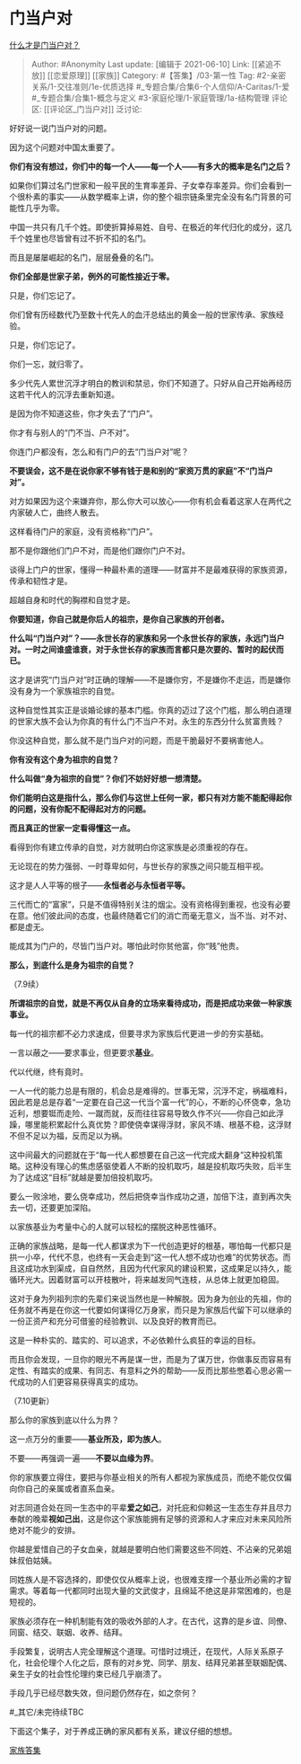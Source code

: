 # 门当户对
[什么才是门当户对？](https://www.zhihu.com/question/320314301/answer/687854449)

> Author: #Anonymity
> Last update: [编辑于 2021-06-10]
> Link: [[紧追不放]] [[恋爱原理]] [[家族]]
> Category: #【答集】/03-第一性
> Tag: #2-亲密关系/1-交往准则/1e-优质选择 #_专题合集/合集6-个人信仰/A-Caritas/1-爱 #_专题合集/合集1-概念与定义 #3-家庭伦理/1-家庭管理/1a-结构管理 
> 评论区: [[评论区_门当户对]]
> 泛讨论:

好好说一说门当户对的问题。

因为这个问题对中国太重要了。

**你们有没有想过，你们中的每一个人——每一个人——有多大的概率是名门之后？**

如果你们算过名门世家和一般平民的生育率差异、子女幸存率差异。你们会看到一个很朴素的事实——从数学概率上讲，你的整个祖宗链条里完全没有名门背景的可能性几乎为零。

中国一共只有几千个姓。即使折算掉易姓、自号、在极近的年代归化的成分，这几千个姓里也尽皆曾有过不折不扣的名门。

而且是屡屡崛起的名门，层层叠叠的名门。

**你们全部是世家子弟，例外的可能性接近于零。**

只是，你们忘记了。

你们曾有历经数代乃至数十代先人的血汗总结出的黄金一般的世家传承、家族经验。

只是，你们忘记了。

你们一忘，就归零了。

多少代先人累世沉浮才明白的教训和禁忌，你们不知道了。只好从自己开始再经历这若干代人的沉浮去重新知道。

是因为你不知道这些，你才失去了“门户”。

你才有与别人的“门不当、户不对”。

你连门户都没有，怎么和有门户的去“门当户对”呢？

**不要误会，这不是在说你家不够有钱于是和别的“家资万贯的家庭”不“门当户对”。**

对方如果因为这个来嫌弃你，那么你大可以放心——你有机会看着这家人在两代之内家破人亡，曲终人散去。

这样看待门户的家庭，没有资格称“门户”。

那不是你跟他们门户不对，而是他们跟你门户不对。

谈得上门户的世家，懂得一种最朴素的道理——财富并不是最难获得的家族资源，传承和韧性才是。

超越自身和时代的胸襟和自觉才是。

**你要知道，你自己就是你后人的祖宗，是你自己家族的开创者。**

**什么叫“门当户对”？——永世长存的家族和另一个永世长存的家族，永远门当户对。一时之间谁盛谁衰，对于永世长存的家族而言都只是次要的、暂时的起伏而已。**

这才是讲究“门当户对”时正确的理解——不是嫌你穷，不是嫌你不走运，而是嫌你没有身为一个家族祖宗的自觉。

这种自觉性其实正是谈婚论嫁的基本门槛。你真的迈过了这个门槛，那么明白道理的世家大族不会认为你真的有什么门不当户不对。永生的东西分什么贫富贵贱？

你没这种自觉，那么就不是门当户对的问题，而是干脆最好不要祸害他人。

**你有没有这个身为祖宗的自觉？**

**什么叫做“身为祖宗的自觉”？你们不妨好好想一想清楚。**

**你们能明白这是指什么，那么你们与这世上任何一家，都只有对方能不能配得起你的问题，没有你配不配得起对方的问题。**

**而且真正的世家一定看得懂这一点。**

看得到你有建立传承的自觉，对方就明白你这家族是必须重视的存在。

无论现在的势力强弱、一时尊卑如何，与世长存的家族之间只能互相平视。

这才是人人平等的根子——**永恒者必与永恒者平等。**

三代而亡的“富家”，只是不值得特别关注的烟尘。没有资格得到重视，也没有必要在意。他们彼此间的态度，也最终随着它们的消亡而毫无意义，当不当、对不对、都是虚无。

能成其为门户的，尽皆门当户对。哪怕此时你贫他富，你“贱”他贵。

**那么，到底什么是身为祖宗的自觉？**

（7.9续）

**所谓祖宗的自觉，就是不再仅从自身的立场来看待成功，而是把成功来做一种家族事业。**

每一代的祖宗都不必力求速成，但要寻求为家族后代更进一步的夯实基础。

一言以蔽之——要求事业，但更要求**基业**。

代以代继，终有竟时。

一人一代的能力总是有限的，机会总是难得的。世事无常，沉浮不定，祸福难料，因此若是总是存着“一定要在自己这一代当个富一代”的心，不断的心怀侥幸，急功近利，想要铤而走险、一蹴而就，反而往往容易导致久作不兴——你自己如此浮躁，哪里能积累起什么真优势？即使侥幸谋得浮财，家风不靖、根基不稳，这浮财不但不足以为福，反而足以为祸。

这中间最大的问题就在于“每一代人都想要在自己这一代完成大翻身”这种投机策略。这种没有理心的焦虑感驱使着人不断的投机取巧，越是投机取巧失败，后半生为了达成这“目标”就越是要加倍投机取巧。

要么一败涂地，要么侥幸成功，然后把侥幸当作成功之道，加倍下注，直到再次失去一切，还要更加深陷。

以家族基业为考量中心的人就可以轻松的摆脱这种恶性循环。

正确的家族战略，是每一代人都谋求为下一代创造更好的根基，哪怕每一代都只是拱一小卒，代代不息，也终有一天会走到“这一代人想不成功也难”的优势状态。而且这成功水到渠成，自自然然，且因为代代家风的建设积累，这成果足以持久，能循环光大。因着财富可以开枝散叶，将来越发同气连枝，从总体上就更加稳固。

这对于身为列祖列宗的先辈们来说当然也是一种解脱。因为身为创业的先祖，你的任务就不再是在你这一代要如何谋得亿万身家，而只是为家族后代留下可以继承的一份正资产和充分可借鉴的经验教训、以及良好的教育而已。

这是一种朴实的、踏实的、可以追求，不必依赖什么疯狂的幸运的目标。

而且你会发现，一旦你的眼光不再是谋一世，而是为了谋万世，你做事反而容易有定性、有踏实的成果、有同志、有意料之外的帮助——反而比那些憋着心思必需一代成功的人们更容易获得真实的成功。

（7.10更新）

那么你的家族到底以什么为界？

这一点万分的重要——**基业所及，即为族人**。

不要——再强调一遍——**不要以血缘为界**。

你的家族要立得住，要把与你基业相关的所有人都视为家族成员，而绝不能仅仅偏向你自己的亲属或者直系血亲。

对志同道合处在同一生态中的平辈**爱之如己**，对托庇和仰赖这一生态生存并且尽力奉献的晚辈**视如己出**，这是你这个家族能拥有足够的资源和人才来应对未来风险所绝对不能少的安排。

你越是爱惜自己的子女血亲，就越是要明白他们需要这些不同姓、不沾亲的兄弟姐妹叔伯姑姨。

同姓族人是不容选择的，即使仅仅从概率上说，也很难支撑一个基业所必需的才智需求。等着每一代都同时出现大量的文武俊才，且绵延不绝这是非常困难的，也是短视的。

家族必须存在一种机制能有效的吸收外部的人才。在古代，这靠的是乡谊、同僚、同窗、结交、联姻、收养、结拜。

手段繁复，说明古人完全理解这个道理。可惜时过境迁，在现代，人际关系原子化，社会伦理个人化之后，原有的对乡党、同学、朋友、结拜兄弟甚至联姻配偶、亲生子女的社会性伦理约束已经几乎崩溃了。

手段几乎已经尽数失效，但问题仍然存在，如之奈何？

#_其它/未完待续TBC

下面这个集子，对于养成正确的家风都有关系，建议仔细的想想。

[家族答集](https://zhihu.com/collection/378738313)
